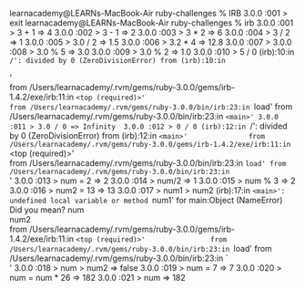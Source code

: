 learnacademy@LEARNs-MacBook-Air ruby-challenges % IRB
3.0.0 :001 > exit
learnacademy@LEARNs-MacBook-Air ruby-challenges % irb
3.0.0 :001 > 3 + 1
 => 4 
3.0.0 :002 > 3 - 1
 => 2 
3.0.0 :003 > 3 * 2
 => 6 
3.0.0 :004 > 3 / 2
 => 1 
3.0.0 :005 > 3.0 / 2
 => 1.5 
3.0.0 :006 > 3.2 * 4
 => 12.8 
3.0.0 :007 > 
3.0.0 :008 > 3.0 % 5
 => 3.0 
3.0.0 :009 > 3.0 % 2
 => 1.0 
3.0.0 :010 > 5 / 0
(irb):10:in `/': divided by 0 (ZeroDivisionError)
        from (irb):10:in `<main>'              
        from /Users/learnacademy/.rvm/gems/ruby-3.0.0/gems/irb-1.4.2/exe/irb:11:in `<top (required)>'                                      
        from /Users/learnacademy/.rvm/gems/ruby-3.0.0/bin/irb:23:in `load'
        from /Users/learnacademy/.rvm/gems/ruby-3.0.0/bin/irb:23:in `<main>'
3.0.0 :011 > 3.0 / 0
 => Infinity 
3.0.0 :012 > 0 / 0
(irb):12:in `/': divided by 0 (ZeroDivisionError)
        from (irb):12:in `<main>'              
        from /Users/learnacademy/.rvm/gems/ruby-3.0.0/gems/irb-1.4.2/exe/irb:11:in `<top (required)>'                                      
        from /Users/learnacademy/.rvm/gems/ruby-3.0.0/bin/irb:23:in `load'
        from /Users/learnacademy/.rvm/gems/ruby-3.0.0/bin/irb:23:in `<main>'
3.0.0 :013 > num = 2
 => 2 
3.0.0 :014 > num/2
 => 1 
3.0.0 :015 > num % 3
 => 2 
3.0.0 :016 > num2 = 13
 => 13 
3.0.0 :017 > num1 > num2
(irb):17:in `<main>': undefined local variable or method `num1' for main:Object (NameError)
Did you mean?  num      
               num2     
        from /Users/learnacademy/.rvm/gems/ruby-3.0.0/gems/irb-1.4.2/exe/irb:11:in `<top (required)>'               
        from /Users/learnacademy/.rvm/gems/ruby-3.0.0/bin/irb:23:in `load'
	from /Users/learnacademy/.rvm/gems/ruby-3.0.0/bin/irb:23:in `<main>'
3.0.0 :018 > num > num2
 => false 
3.0.0 :019 > num = 7
 => 7 
3.0.0 :020 > num = num * 26
 => 182 
3.0.0 :021 > num
 => 182 
